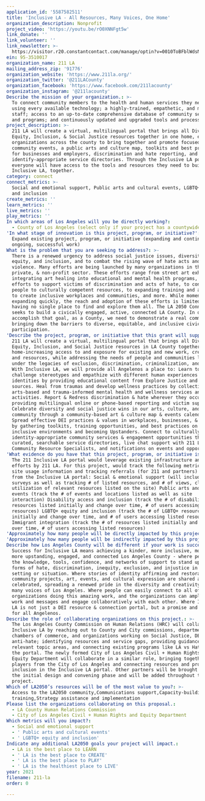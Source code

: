 ```yaml
---
application_id: '5587582511'
title: 'Inclusive LA - All Resources, Many Voices, One Home'
organization_description: Nonprofit
project_video: 'https://youtu.be/rO0XNNFgt5w'
link_donate: ''
link_volunteer: ''
link_newsletter: >-
  https://visitor.r20.constantcontact.com/manage/optin?v=0010ToBFblWdsN2y90CdkJSrPmN5fPuH8MgndMCFlBJJilQWyFial8KbkllhpbfpEsbujRK-btPfNt39rmLFlswGDCc3mGEEfZA2OrsgY3a2HWMcWx392hmbIyfh_T5k3xDzFkDDUwyGtuFDUTsv2WFtusS72mxFlewjZpiNBv9R7I%3D
ein: 95-3510017
organization_name: 211 LA
mailing_address_zip: '91776'
organization_website: 'https://www.211la.org/'
organization_twitter: '@211LACounty'
organization_facebook: 'https://www.facebook.com/211lacounty'
organization_instagram: '@211lacounty'
Describe the mission of your organization.: >-
  To connect community members to the health and human services they need by
  using every available technology; a highly-trained, empathetic, and motivated
  staff; access to an up-to-date comprehensive database of community services
  and programs; and continuously updated and upgraded tools and processes.
project_description: >-
  211 LA will create a virtual, multilingual portal that brings all Diversity,
  Equity, Inclusion, & Social Justice resources together in one home, engage
  organizations across the county to bring together and promote focused
  community events, a public arts and culture map, toolkits and best practices
  for businesses and employers, discrimination and hate reporting, and
  identify-appropriate service directories. Through the Inclusive LA portal,
  everyone will have access to the tools and resources they need to build an
  Inclusive LA, together.
category: connect
connect_metrics: >-
  Social and emotional support, Public arts and cultural events, LGBTQ+ equity
  and inclusion
create_metrics: ''
learn_metrics: ''
live_metrics: ''
play_metrics: ''
In which areas of Los Angeles will you be directly working?:
  - County of Los Angeles (select only if your project has a countywide benefit)
'In what stage of innovation is this project, program, or initiative?': >-
  Expand existing project, program, or initiative (expanding and continuing
  ongoing, successful work)
What is the problem that you are seeking to address?: >-
  There is a renewed urgency to address social justice issues, diversity,
  equity, and inclusion, and to combat the rising wave of hate acts and
  violence. Many efforts are being launched by many organizations in the public,
  private, & non-profit sector. These efforts range from street art exhibits and
  integrating art healing into educational and mental health programs, to
  efforts to support victims of discrimination and acts of hate, to connecting
  people to culturally competent resources, to expanding training and awareness
  to create inclusive workplaces and communities, and more. While momentum is
  expanding quickly, the reach and adoption of these efforts is limited by it
  having no single place to find and explore them all. The LA 2050 Connect goal
  seeks to build a civically engaged, active, connected LA County. In order to
  accomplish that goal, as a County, we need to demonstrate a real commitment to
  bringing down the barriers to diverse, equitable, and inclusive civic
  participation.
'Describe the project, program, or initiative that this grant will support to address the problem identified.': >-
  211 LA will create a virtual, multilingual portal that brings all Diversity,
  Equity, Inclusion, and Social Justice resources in LA County together in one
  home-increasing access to and exposure for existing and new work, creativity,
  and resources, while addressing the needs of people and communities living
  under the legacies of exclusion, discrimination, criminalization, and erasure.
  With Inclusive LA, we will provide all Angelenos a place to: Learn to
  challenge stereotypes and empathize with different human experiences &
  identities by providing educational content from Explore Justice and other
  sources. Heal from traumas and develop wellness practices by collecting
  arts-based and trauma-informed mental health and wellness services and
  activities. Report & Redress discrimination & hate wherever they occur by
  providing multilingual online or phone-based reporting and victim supports.
  Celebrate diversity and social justice wins in our arts, culture, and
  community through a community-based art & culture map & events calendar.
  Spread effective DEI practices & values in workplaces, businesses, & services
  by gathering toolkits, training opportunities, and best practices on creating
  inclusive environments and becoming Upstanders. Connect to culturally and
  identity-appropriate community services & engagement opportunities through
  curated, searchable service directories, live chat support with 211 LA
  Community Resource Specialists, and notifications on events and opportunities.
'What evidence do you have that this project, program, or initiative is or will be successful, and how will you define and measure success?': >-
  The 211 Inclusive LA portal would leverage existing infrastructure and DEI
  efforts by 211 LA. For this project, would track the following metrics through
  site usage information and tracking referrals (for 211 and partners) that come
  from the Inclusive LA portal: Social & emotional support (will include user
  surveys as well as tracking # of listed resources, and # of views, clicks, and
  utilization of relevant resources listed on the site) Public arts and cultural
  events (track the # of events and locations listed as well as site
  interaction) Disability access and inclusion (track the # of disability
  resources listed initially and change over time, # of users accessing listed
  resources) LGBTQ+ equity and inclusion (track the # of LGBTQ+ resources listed
  initially and change over time, and # of users accessing listed resources)
  Immigrant integration (track the # of resources listed initially and change
  over time, # of users accessing listed resources)
'Approximately how many people will be directly impacted by this project, program, or initiative?': '10000'
'Approximately how many people will be indirectly impacted by this project, program, or initiative?': '50000'
Describe how Los Angeles County will be different if your work is successful.: >-
  Success for Inclusive LA means achieving a kinder, more inclusive, more aware,
  more upstanding, engaged, and connected Los Angeles County - where people have
  the knowledge, tools, confidence, and networks of support to stand up to all
  forms of hate, discrimination, inequity, exclusion, and injustice in any
  setting or situation. Where stories of identity affirming and restorative
  community projects, art, events, and cultural expression are shared and
  celebrated, spreading a renewed pride in the diversity and creativity of the
  many voices of Los Angeles. Where people can easily connect to all of the
  organizations doing this amazing work, and the organizations can amplify their
  work and messages and engage collaboratively with each other. Where Inclusive
  LA is not just a DEI resource & connection portal, but a promise and reality
  for all Angelenos.
Describe the role of collaborating organizations on this project.: >-
  The Los Angeles County Commission on Human Relations (HRC) will collaborate on
  Inclusive LA by reaching out to County and City commissions, departments,
  chambers of commerce, and organizations working on Social Justice, DEI, and
  anti-hate; identifying resources and service gaps, providing guidance on
  relevant topic areas, and connecting existing programs like LA vs Hate into
  the portal. The newly formed City of Los Angeles Civil + Human Rights and
  Equity Department will collaborate in a similar role, bringing together key
  players from the City of Los Angeles and connecting resources and programs for
  inclusion in the Inclusive LA portal. Other partners will be brought on during
  the initial design and convening phase and will be added throughout the
  project.
Which of LA2050’s resources will be of the most value to you?: >-
  Access to the LA2050 community,Communications support,Capacity-building and
  training,Strategy assistance and implementation
Please list the organizations collaborating on this proposal.:
  - LA County Human Relations Commission
  - City of Los Angeles Civil + Human Rights and Equity Department
Which metrics will you impact?:
  - Social and emotional support
  - ' Public arts and cultural events'
  - ' LGBTQ+ equity and inclusion'
Indicate any additional LA2050 goals your project will impact.:
  - LA is the best place to LEARN
  - ' LA is the best place to CREATE'
  - ' LA is the best place to PLAY'
  - ' LA is the healthiest place to LIVE'
year: 2021
filename: 211-la
order: 0

---
```

